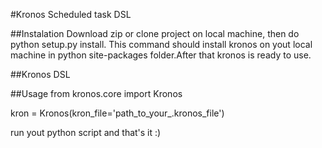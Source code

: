 #Kronos
Scheduled task DSL

##Instalation
Download zip or clone project on local machine, then do python setup.py install. This command should install
kronos on yout local machine in python site-packages folder.After that kronos is ready to use.

##Kronos DSL

##Usage
from kronos.core import Kronos
		

kron = Kronos(kron_file='path_to_your_.kronos_file')

run yout python script and that's it :)